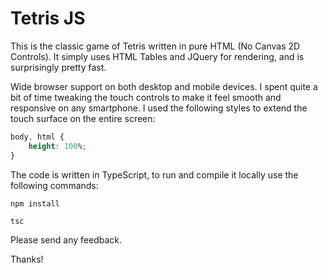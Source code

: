 # Tetris JS
This is the classic game of Tetris written in pure HTML (No Canvas 2D Controls). It simply uses HTML Tables and JQuery for rendering, and is surprisingly pretty fast.

Wide browser support on both desktop and mobile devices. I spent quite a bit of time tweaking the touch controls to make it feel smooth and responsive on any smartphone. I used the following styles to extend the touch surface on the entire screen:

```css
body, html {
    height: 100%;
}
```

The code is written in TypeScript, to run and compile it locally use the following commands:

`npm install`

`tsc`

Please send any feedback.

Thanks!